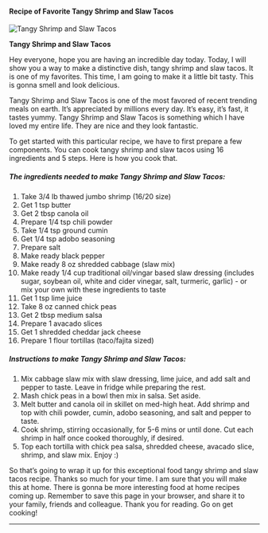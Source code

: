             

#### Recipe of Favorite Tangy Shrimp and Slaw Tacos

![Tangy Shrimp and Slaw Tacos](https://img-global.cpcdn.com/recipes/6744926669766656/751x532cq70/tangy-shrimp-and-slaw-tacos-recipe-main-photo.jpg)

**Tangy Shrimp and Slaw Tacos**

Hey everyone, hope you are having an incredible day today. Today, I will show you a way to make a distinctive dish, tangy shrimp and slaw tacos. It is one of my favorites. This time, I am going to make it a little bit tasty. This is gonna smell and look delicious.

Tangy Shrimp and Slaw Tacos is one of the most favored of recent trending meals on earth. It’s appreciated by millions every day. It’s easy, it’s fast, it tastes yummy. Tangy Shrimp and Slaw Tacos is something which I have loved my entire life. They are nice and they look fantastic.

To get started with this particular recipe, we have to first prepare a few components. You can cook tangy shrimp and slaw tacos using 16 ingredients and 5 steps. Here is how you cook that.

##### The ingredients needed to make Tangy Shrimp and Slaw Tacos:

1.  Take 3/4 lb thawed jumbo shrimp (16/20 size)
2.  Get 1 tsp butter
3.  Get 2 tbsp canola oil
4.  Prepare 1/4 tsp chili powder
5.  Take 1/4 tsp ground cumin
6.  Get 1/4 tsp adobo seasoning
7.  Prepare salt
8.  Make ready black pepper
9.  Make ready 8 oz shredded cabbage (slaw mix)
10.  Make ready 1/4 cup traditional oil/vingar based slaw dressing (includes sugar, soybean oil, white and cider vinegar, salt, turmeric, garlic) - or mix your own with these ingredients to taste
11.  Get 1 tsp lime juice
12.  Take 8 oz canned chick peas
13.  Get 2 tbsp medium salsa
14.  Prepare 1 avacado slices
15.  Get 1 shredded cheddar jack cheese
16.  Prepare 1 flour tortillas (taco/fajita sized)

##### Instructions to make Tangy Shrimp and Slaw Tacos:

1.  Mix cabbage slaw mix with slaw dressing, lime juice, and add salt and pepper to taste. Leave in fridge while preparing the rest.
2.  Mash chick peas in a bowl then mix in salsa. Set aside.
3.  Melt butter and canola oil in skillet on med-high heat. Add shrimp and top with chili powder, cumin, adobo seasoning, and salt and pepper to taste.
4.  Cook shrimp, stirring occasionally, for 5-6 mins or until done. Cut each shrimp in half once cooked thoroughly, if desired.
5.  Top each tortilla with chick pea salsa, shredded cheese, avacado slice, shrimp, and slaw mix. Enjoy :)

So that’s going to wrap it up for this exceptional food tangy shrimp and slaw tacos recipe. Thanks so much for your time. I am sure that you will make this at home. There is gonna be more interesting food at home recipes coming up. Remember to save this page in your browser, and share it to your family, friends and colleague. Thank you for reading. Go on get cooking!

* * *